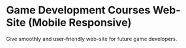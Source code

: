 # Game Development Courses Web-Site (Mobile Responsive)
 Give smoothly and user-friendly web-site for future game developers.
